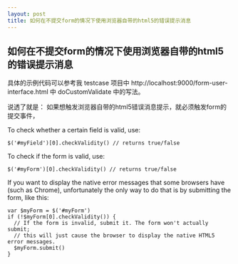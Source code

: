 ```yaml
---
layout: post
title: 如何在不提交form的情况下使用浏览器自带的html5的错误提示消息
---
```

    
## 如何在不提交form的情况下使用浏览器自带的html5的错误提示消息

具体的示例代码可以参考我 testcase 项目中 http://localhost:9000/form-user-interface.html 中 doCustomValidate 中的写法。

说透了就是： 如果想触发浏览器自带的html5错误消息提示，就必须触发form的提交事件，

To check whether a certain field is valid, use:

```
$('#myField')[0].checkValidity() // returns true/false
```

To check if the form is valid, use:

```
$('#myForm')[0].checkValidity() // returns true/false
```

If you want to display the native error messages that some browsers have (such as Chrome), unfortunately the only way to do that is by submitting the form, like this:

```
var $myForm = $('#myForm')
if (!$myForm[0].checkValidity()) {
  // If the form is invalid, submit it. The form won't actually submit;
  // this will just cause the browser to display the native HTML5 error messages.
  $myForm.submit()
}
```
